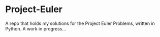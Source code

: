 # Project-Euler
A repo that holds my solutions for the Project Euler Problems, written in Python.
A work in progress...